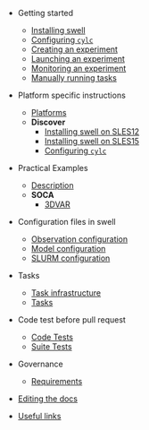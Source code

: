 - Getting started

  - [Installing swell](installing_swell.md)
  - [Configuring `cylc`](configuring_cylc.md)
  - [Creating an experiment](creating_an_experiment.md)
  - [Launching an experiment](launching_an_experiment.md)
  - [Monitoring an experiment](monitoring_an_experiment.md)
  - [Manually running tasks](manually_running_tasks.md)


- Platform specific instructions

  - [Platforms](platforms/platforms.md)
  - **Discover**
    - [Installing swell on SLES12](platforms/discover/installing_swell_discover_sles12.md)
    - [Installing swell on SLES15](platforms/discover/installing_swell_discover_sles15.md)
    - [Configuring `cylc`](platforms/discover/configuring_cylc_discover.md)

- Practical Examples

  - [Description](examples/description.md)
  - **SOCA**
    -  [3DVAR](examples/soca/3dvar.md)

- Configuration files in swell

  - [Observation configuration](configs/observation_configuration.md)
  - [Model configuration](configs/model_configuration.md)
  - [SLURM configuration](configs/slurm_configuration.md)

- Tasks

  - [Task infrastructure](task_infrastructure.md)
  - [Tasks](tasks.md)

- Code test before pull request

  - [Code Tests](code_tests/code_tests.md)
  - [Suite Tests](code_tests/suite_tests.md)


- Governance

  - [Requirements](requirements.md)

- [Editing the docs](editing_docs.md)
- [Useful links](useful_links.md)
